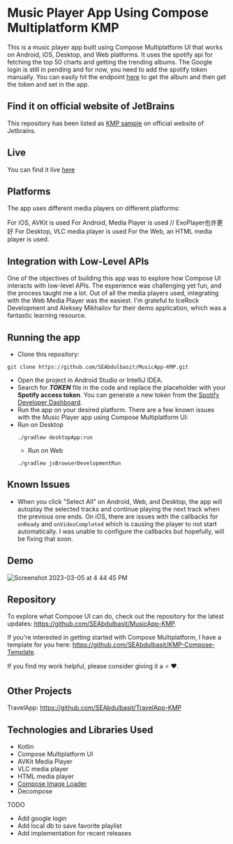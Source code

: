 # Music Player App Using Compose Multiplatform KMP

This is a music player app built using Compose Multiplatform UI that works on Android, iOS, Desktop, and Web
platforms. It uses the spotify api for fetching the top 50 charts and getting the trending albums. The Google login is still in pending
and for now, you need to add the spotify token manually. You can easily hit the endpoint [here](https://developer.spotify.com/documentation/web-api/reference/get-an-album) to get the album
and then get the token and set in the app.

## Find it on official website of JetBrains
This repository has been listed as [KMP sample](https://www.jetbrains.com/help/kotlin-multiplatform-dev/multiplatform-samples.html#:~:text=Android%20and%20iOS-,Music%20App%20KMP,-An%20application%20showcasing) on official website of Jetbrains.

## Live
You can find it live [here](https://seabdulbasit.github.io/MusicApp-KMP/)

## Platforms

The app uses different media players on different platforms:

For iOS, AVKit is used
For Android, Media Player is used // ExoPlayer也许更好
For Desktop, VLC media player is used
For the Web, an HTML media player is used.

## Integration with Low-Level APIs

One of the objectives of building this app was to explore how Compose UI interacts with low-level APIs. The experience
was challenging yet fun, and the process taught me a lot.
Out of all the media players used, integrating with the Web Media Player was the easiest. I'm grateful to IceRock
Development and Aleksey Mikhailov for their demo application, which was a fantastic learning resource.

## Running the app

- Clone this repository:

```
git clone https://github.com/SEAbdulbasit/MusicApp-KMP.git
```

- Open the project in Android Studio or IntelliJ IDEA.
- Search for **_TOKEN_** file in the code and replace the placeholder with your **Spotify access token**. You can
  generate a new token from the [Spotify Developer Dashboard](https://developer.spotify.com/console/get-album-tracks/).
- Run the app on your desired platform.
  There are a few known issues with the Music Player app using Compose Multiplatform UI:
- Run on Desktop
  ```
  ./gradlew desktopApp:run
  ```
  - Run on Web
  ```
  ./gradlew jsBrowserDevelopmentRun
  ```

## Known Issues

- When you click "Select All" on Android, Web, and Desktop, the app will autoplay the selected tracks and continue
  playing the next track when the previous one ends.
  On iOS, there are issues with the callbacks for `onReady` and `onVideoCompleted`
  which is causing the player to not start automatically. I was unable to configure the callbacks but hopefully, will be
  fixing that soon.

## Demo

![Screenshot 2023-03-05 at 4 44 45 PM](https://user-images.githubusercontent.com/33172684/222960302-eccb34b4-d77c-4c95-96af-3d4528323c42.png)

## Repository

To explore what Compose UI can do, check out the repository for the latest
updates: https://github.com/SEAbdulbasit/MusicApp-KMP.

If you're interested in getting started with Compose Multiplatform, I have a template for you
here: https://github.com/SEAbdulbasit/KMP-Compose-Template.

If you find my work helpful, please consider giving it a ⭐ ❤️.

## Other Projects

TravelApp: https://github.com/SEAbdulbasit/TravelApp-KMP

## Technologies and Libraries Used

- Kotlin
- Compose Multiplatform UI
- AVKit Media Player
- VLC media player
- HTML media player
- [Compose Image Loader](https://github.com/qdsfdhvh/compose-imageloader)
- Decompose

TODO
-  Add google login
- Add local db to save favorite playlist
- Add implementation for recent releases


